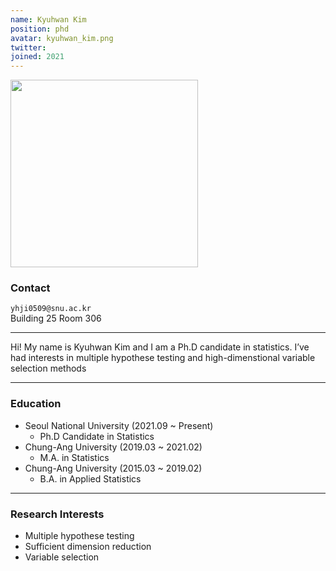 ```yaml
---
name: Kyuhwan Kim
position: phd
avatar: kyuhwan_kim.png
twitter:
joined: 2021 
---
```


<img width="300" src="{{site.baseurl}}/images/people/{{page.avatar}}" data-action="zoom">

### Contact

<i class="fa fa-envelope-o"></i>  `yhji0509@snu.ac.kr`<br>
<i class="fa fa-building"></i> Building 25 Room 306 <br>

<hr>

Hi! My name is Kyuhwan Kim and I am a Ph.D candidate in statistics. I’ve had interests in multiple hypothese testing and high-dimenstional variable selection methods

<hr>

### Education

* Seoul National University (2021.09 ~ Present)
    - Ph.D Candidate in Statistics
* Chung-Ang University (2019.03 ~ 2021.02)
    - M.A. in  Statistics
* Chung-Ang University (2015.03 ~ 2019.02)
    - B.A. in Applied Statistics

<hr>

### Research Interests

* Multiple hypothese testing
* Sufficient dimension reduction
* Variable selection


